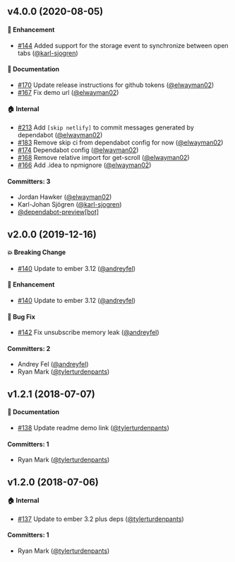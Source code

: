 ## v4.0.0 (2020-08-05)

#### :rocket: Enhancement
* [#144](https://github.com/elwayman02/ember-user-activity/pull/144) Added support for the storage event to synchronize between open tabs ([@karl-sjogren](https://github.com/karl-sjogren))

#### :memo: Documentation
* [#170](https://github.com/elwayman02/ember-user-activity/pull/170) Update release instructions for github tokens ([@elwayman02](https://github.com/elwayman02))
* [#167](https://github.com/elwayman02/ember-user-activity/pull/167) Fix demo url ([@elwayman02](https://github.com/elwayman02))

#### :house: Internal
* [#213](https://github.com/elwayman02/ember-user-activity/pull/213) Add `[skip netlify]` to commit messages generated by dependabot ([@elwayman02](https://github.com/elwayman02))
* [#183](https://github.com/elwayman02/ember-user-activity/pull/183) Remove skip ci from dependabot config for now ([@elwayman02](https://github.com/elwayman02))
* [#174](https://github.com/elwayman02/ember-user-activity/pull/174) Dependabot config ([@elwayman02](https://github.com/elwayman02))
* [#168](https://github.com/elwayman02/ember-user-activity/pull/168) Remove relative import for get-scroll ([@elwayman02](https://github.com/elwayman02))
* [#166](https://github.com/elwayman02/ember-user-activity/pull/166) Add .idea to npmignore ([@elwayman02](https://github.com/elwayman02))

#### Committers: 3
- Jordan Hawker ([@elwayman02](https://github.com/elwayman02))
- Karl-Johan Sjögren ([@karl-sjogren](https://github.com/karl-sjogren))
- [@dependabot-preview[bot]](https://github.com/apps/dependabot-preview)

## v2.0.0 (2019-12-16)

#### :boom: Breaking Change
* [#140](https://github.com/elwayman02/ember-user-activity/pull/140) Update to ember 3.12 ([@andreyfel](https://github.com/andreyfel))

#### :rocket: Enhancement
* [#140](https://github.com/elwayman02/ember-user-activity/pull/140) Update to ember 3.12 ([@andreyfel](https://github.com/andreyfel))

#### :bug: Bug Fix
* [#142](https://github.com/elwayman02/ember-user-activity/pull/142) Fix unsubscribe memory leak ([@andreyfel](https://github.com/andreyfel))

#### Committers: 2
- Andrey Fel ([@andreyfel](https://github.com/andreyfel))
- Ryan Mark ([@tylerturdenpants](https://github.com/tylerturdenpants))


## v1.2.1 (2018-07-07)

#### :memo: Documentation
* [#138](https://github.com/elwayman02/ember-user-activity/pull/138) Update readme demo link ([@tylerturdenpants](https://github.com/tylerturdenpants))

#### Committers: 1
- Ryan Mark ([@tylerturdenpants](https://github.com/tylerturdenpants))


## v1.2.0 (2018-07-06)

#### :house: Internal
* [#137](https://github.com/elwayman02/ember-user-activity/pull/137) Update to ember 3.2 plus deps ([@tylerturdenpants](https://github.com/tylerturdenpants))

#### Committers: 1
- Ryan Mark ([@tylerturdenpants](https://github.com/tylerturdenpants))

